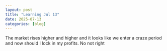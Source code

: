 ```yaml
---
layout: post
title: "Learning Jul 13"
date: 2025-07-13
categories: [blog]
---
```


The market rises higher and higher and it looks like we enter a craze period and now should I lock in my profits. No not right
